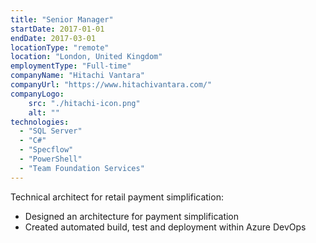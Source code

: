 ```yaml
---
title: "Senior Manager"
startDate: 2017-01-01
endDate: 2017-03-01
locationType: "remote"
location: "London, United Kingdom"
employmentType: "Full-time"
companyName: "Hitachi Vantara"
companyUrl: "https://www.hitachivantara.com/"
companyLogo:
    src: "./hitachi-icon.png"
    alt: ""
technologies:
  - "SQL Server"
  - "C#"
  - "Specflow"
  - "PowerShell"
  - "Team Foundation Services"
---
```

Technical architect for retail payment simplification:

- Designed an architecture for payment simplification
- Created automated build, test and deployment within Azure DevOps
